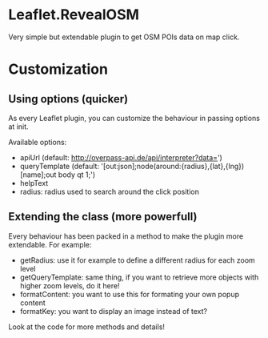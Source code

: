 # Leaflet.RevealOSM

Very simple but extendable plugin to get OSM POIs data on map click.

# Customization

## Using options (quicker)

As every Leaflet plugin, you can customize the behaviour in passing options at init.

Available options:

* apiUrl (default: http://overpass-api.de/api/interpreter?data=')
* queryTemplate (default: '[out:json];node(around:{radius},{lat},{lng})[name];out body qt 1;')
* helpText
* radius: radius used to search around the click position

## Extending the class (more powerfull)

Every behaviour has been packed in a method to make the plugin more extendable.
For example:

* getRadius: use it for example to define a different radius for each zoom level
* getQueryTemplate: same thing, if you want to retrieve more objects with higher zoom levels, do it here!
* formatContent: you want to use this for formating your own popup content
* formatKey: you want to display an image instead of text? 

Look at the code for more methods and details!